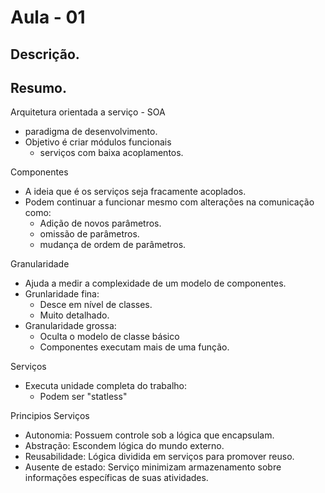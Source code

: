 
# Aula - 01

## Descrição.

## Resumo.
Arquitetura orientada a serviço - SOA
  - paradigma de desenvolvimento.
  - Objetivo é criar módulos funcionais 
    - serviços com baixa acoplamentos.
  
Componentes
  - A ideia que é os serviços seja fracamente acoplados.
  - Podem continuar a funcionar mesmo com alterações na comunicação como:
    - Adição de novos parâmetros.
    - omissão de parâmetros.
    - mudança de ordem de parâmetros.

Granularidade
  - Ajuda a medir a complexidade de um modelo de componentes.
  - Grunlaridade fina:
    - Desce em nível de classes.
    - Muito detalhado.
  - Granularidade grossa:
    - Oculta o modelo de classe básico
    - Componentes executam mais de uma função.

Serviços
  - Executa unidade completa do trabalho:
    - Podem ser "statless"

Principios Serviços
  - Autonomia: Possuem controle sob a lógica que encapsulam.
  - Abstração: Escondem lógica do mundo externo.
  - Reusabilidade: Lógica dividida em serviços para promover reuso.
  - Ausente de estado: Serviço minimizam armazenamento sobre informações específicas de suas atividades.
  